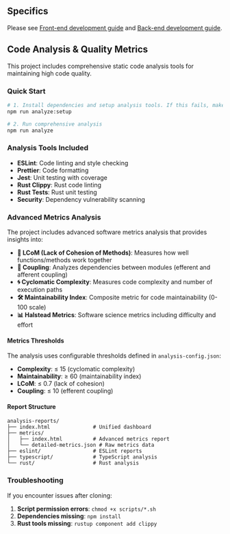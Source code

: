 ## Specifics

Please see [Front-end development guide](./developer-guide-frontend.md) and [Back-end development guide](./developer-guide-backend.md).

## Code Analysis & Quality Metrics

This project includes comprehensive static code analysis tools for maintaining high code quality.

### Quick Start

```bash
# 1. Install dependencies and setup analysis tools. If this fails, make sure to have all dependencies installed first.
npm run analyze:setup

# 2. Run comprehensive analysis
npm run analyze
```

### Analysis Tools Included

- **ESLint**: Code linting and style checking
- **Prettier**: Code formatting
- **Jest**: Unit testing with coverage
- **Rust Clippy**: Rust code linting
- **Rust Tests**: Rust unit testing
- **Security**: Dependency vulnerability scanning

### Advanced Metrics Analysis

The project includes advanced software metrics analysis that provides insights into:

- **🔄 LCoM (Lack of Cohesion of Methods)**: Measures how well functions/methods work together
- **🔗 Coupling**: Analyzes dependencies between modules (efferent and afferent coupling)
- **🌀 Cyclomatic Complexity**: Measures code complexity and number of execution paths
- **🛠️ Maintainability Index**: Composite metric for code maintainability (0-100 scale)
- **📊 Halstead Metrics**: Software science metrics including difficulty and effort

#### Metrics Thresholds

The analysis uses configurable thresholds defined in `analysis-config.json`:

- **Complexity**: ≤ 15 (cyclomatic complexity)
- **Maintainability**: ≥ 60 (maintainability index)
- **LCoM**: ≤ 0.7 (lack of cohesion)
- **Coupling**: ≤ 10 (efferent coupling)

#### Report Structure

```
analysis-reports/
├── index.html              # Unified dashboard
├── metrics/
│   ├── index.html          # Advanced metrics report
│   └── detailed-metrics.json # Raw metrics data
├── eslint/                 # ESLint reports
├── typescript/             # TypeScript analysis
└── rust/                   # Rust analysis
```

### Troubleshooting

If you encounter issues after cloning:

1. **Script permission errors**: `chmod +x scripts/*.sh`
2. **Dependencies missing**: `npm install`
3. **Rust tools missing**: `rustup component add clippy`
